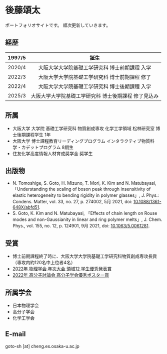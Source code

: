 # 後藤頌太
ポートフォリオサイトです。
順次更新していきます。

## 経歴
| 1997/5 | 誕生 |
| :---: | :---: |
| 2020/4 | 大阪大学大学院基礎工学研究科 博士前期課程 入学 |
| 2022/3 | 大阪大学大学院基礎工学研究科 博士前期課程 修了 |
| 2022/4 | 大阪大学大学院基礎工学研究科 博士後期課程 入学 | 
| 2025/3 | 大阪大学大学院基礎工学研究科 博士後期課程 修了見込み |

## 所属
- 大阪大学 大学院 基礎工学研究科 物質創成専攻 化学工学領域 松林研究室 博士後期課程学生 1年
- 大阪大学 博士課程教育リーディングプログラム インタラクティブ物質科学・カデットプログラム 8期生
- 住友化学高度情報人材育成奨学金 奨学生

## 出版物
- N. Tomoshige, S. Goto, H. Mizuno, T. Mori, K. Kim and N. Matubayasi, 「Understanding the scaling of boson peak through insensitivity of elastic heterogeneity to bending rigidity in polymer glasses」, J. Phys.: Condens. Matter, vol. 33, no. 27, p. 274002, 5月 2021, doi: [10.1088/1361-648X/abfd51](https://doi.org/10.1088/1361-648x/abfd51).
- S. Goto, K. Kim and N. Matubayasi, 「Effects of chain length on Rouse modes and non-Gaussianity in linear and ring polymer melts」, J. Chem. Phys., vol. 155, no. 12, p. 124901, 9月 2021, doi: [10.1063/5.0061281](https://aip.scitation.org/doi/10.1063/5.0061281).

## 受賞
- 博士前期課程終了時に、大阪大学大学院基礎工学研究科物質創成専攻長賞 （専攻内約120名中上位者4名）
- [2022年 物理学会 年次大会 領域12  学生優秀発表賞](https://www.jps.or.jp/activities/awards/gakusei/2022a-student-presentation-award.php)
- [2022年 高分子討論会 高分子学会優秀ポスター賞](https://main.spsj.or.jp/tohron/71tohron/posteraward.pdf)

## 所属学会
- 日本物理学会
- 高分子学会
- 化学工学会

## E-mail 
goto-sh [at] cheng.es.osaka-u.ac.jp

